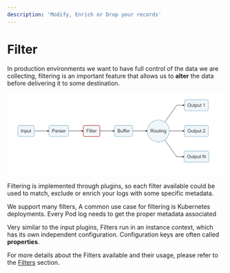 ```yaml
---
description: 'Modify, Enrich or Drop your records'
---
```


# Filter

In production environments we want to have full control of the data we are collecting, filtering is an important feature that allows us to **alter** the data before delivering it to some destination.

![](../../.gitbook/assets/logging_pipeline_filter%20%281%29.png)

Filtering is implemented through plugins, so each filter available could be used to match, exclude or enrich your logs with some specific metadata. 

We support many filters, A common use case for filtering is Kubernetes deployments. Every Pod log needs to get the proper metadata associated 

Very similar to the input plugins, Filters run in an instance context, which has its own independent configuration. Configuration keys are often called **properties**.

For more details about the Filters available and their usage, please refer to the [Filters](https://github.com/fluent/fluent-bit-docs/tree/31ef18ea4f94004badcc169d0e12e60967d50ef9/concepts/filter/README.md) section.

